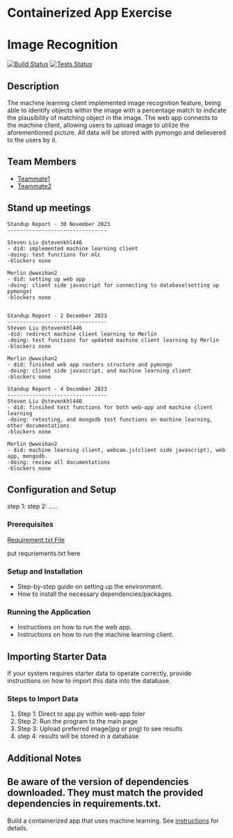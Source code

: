 # Containerized App Exercise
# Image Recognition

[![Build Status](https://img.shields.io/badge/build-passing-brightgreen.svg)](URL-to-build-status)
[![Tests Status](https://img.shields.io/badge/tests-passing-brightgreen.svg)](URL-to-tests-status)

## Description

The machine learning client implemented image recognition feature, being able to identify objects within the image with a percentage match to
indicate the plausibility of matching object in the image. The web app connects to the machine client, allowing users to upload image to utilize the aforementioned picture. All data will be stored with pymongo and delievered to the users by it. 

## Team Members

- [Teammate1](https://github.com/stevenkhl446)
- [Teammate2](https://github.com/wwxihan2)

## Stand up meetings
```
Standup Report - 30 November 2023
--------------------------------

Steven Liu @stevenkhl446
- did: implemented machine learning client
-doing: test functions for mlc
-blockers none

Merlin @wwxihan2
- did: setting up web app
-doing: client side javascript for connecting to database(setting up pymongo) 
-blockers none


Standup Report - 2 December 2023
--------------------------------
Steven Liu @stevenkhl446
-did: redirect machine client learning to Merlin
-doing: test functions for updated machine client learning by Merlin
-blockers none

Merlin @wwxihan2
- did: finished web app routers structure and pymongo
-doing: client side javascript, and machine learning client 
-blockers none

Standup Report - 4 December 2023
--------------------------------
Steven Liu @stevenkhl446
- did: finsihed test functions for both web-app and machine client learning
-doing: retesting, and mongodb test functions on machine learning, other documentations 
-blockers none

Merlin @wwxihan2
- did: machine learning client, webcam.js(client side javascript), web app, mongodb.
-doing: review all documentations
-blockers none
```


## Configuration and Setup

step 1:
step 2:
.....
### Prerequisites
[Requirement.txt File](/4-containerized-app-exercise-team111/requirements.txt)

put requriements.txt here
### Setup and Installation

- Step-by-step guide on setting up the environment.
- How to install the necessary dependencies/packages.

### Running the Application

- Instructions on how to run the web app.
- Instructions on how to run the machine learning client.

## Importing Starter Data

If your system requires starter data to operate correctly, provide instructions on how to import this data into the database.

### Steps to Import Data

1. Step 1: Direct to app.py within web-app foler
2. Step 2: Run the program to the main page
3. Step 3: Upload preferred image(jpg or png) to see results
4. step 4: results will be stored in a database

## Additional Notes

Be aware of the version of dependencies downloaded. They must match the provided dependencies in requirements.txt.
---

Build a containerized app that uses machine learning. See [instructions](./instructions.md) for details.
